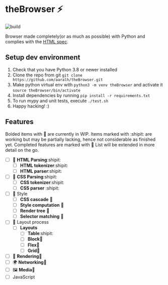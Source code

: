 # theBrowser :zap:

![build](https://github.com/aaralh/theBrowser/workflows/CI-Build/badge.svg)


Browser made completely(or as much as possible) with Python and complies with the [HTML spec](https://html.spec.whatwg.org).

## Setup dev environment

1. Check that you have Python 3.8 or newer installed
2. Clone the repo from git ```git clone https://github.com/aaralh/theBrowser.git```
3. Make python virtual env with ```python3 -m venv theBrowser``` and activate it ```source theBrowser/bin/activate```
4. Install dependencies by running ```pip install -r requirements.txt```
5. To run mypy and unit tests, execute ```./test.sh```
6. Happy hacking! :)

## Features

Bolded items with :construction: are currently in WIP. Items marked with :shipit: are working but may be partially lacking, hence not considerable as finished yet. Completed features are marked with :rocket: List will be extended in more detail on the go.

- [ ] 📝 **HTML Parsing**:shipit:
    - [ ] **HTML tokenizer**:shipit:
    - [ ] **HTML parser**:shipit:
- [ ] 📝 **CSS Parsing**:shipit:
    - [ ] **CSS tokenizer**:shipit:
    - [ ] **CSS parser** :shipit:
- [ ] 📐 Style
    - [ ] **CSS cascade** :construction:
    - [ ] **Style computation** :construction:
    - [ ] **Render tree** :construction:
    - [ ] **Selector matching** :construction:
- [ ] 🎴 Layout process
    - [ ] **Layouts** 
      - [ ] **Table**:shipit:
      - [ ] **Block**:construction:
      - [ ] **Flex**:construction:
      - [ ] **Grid**:construction:
- [ ] 🎨 **Rendering**:construction:
- [ ] 🌍 **Networking**:construction:
- [ ] 🖼️ **Media**:construction:
- [ ] JavaScript
